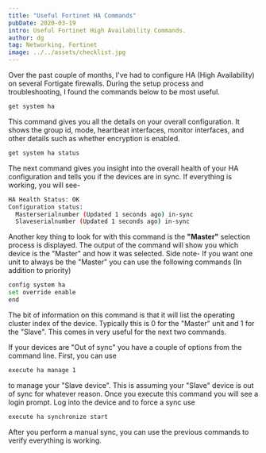 ```yaml
---
title: "Useful Fortinet HA Commands"
pubDate: 2020-03-19
intro: Useful Fortinet High Availability Commands.
author: dg
tag: Networking, Fortinet
image: ../../assets/checklist.jpg
---
```


Over the past couple of months, I've had to configure HA (High Availability) on several Fortigate firewalls. During the setup process and troubleshooting, I found the commands below to be most useful.

```bash
get system ha
```

This command gives you all the details on your overall configuration. It shows the group id, mode, heartbeat interfaces, monitor interfaces, and other details such as whether encryption is enabled.

```bash
get system ha status
```

The next command gives you insight into the overall health of your HA configuration and tells you if the devices are in sync. If everything is working, you will see-

```bash
HA Health Status: OK  
Configuration status:  
  Masterserialnumber (Updated 1 seconds ago) in-sync  
  Slaveserialnumber (Updated 1 seconds ago) in-sync
```

Another key thing to look for with this command is the **"Master"** selection process is displayed. The output of the command will show you which device is the "Master" and how it was selected. Side note- If you want one unit to always be the "Master" you can use the following commands (In addition to priority)

```bash
config system ha 
set override enable 
end
```

The bit of information on this command is that it will list the operating cluster index of the device. Typically this is 0 for the "Master" unit and 1 for the "Slave". This comes in very useful for the next two commands.

If your devices are "Out of sync" you have a couple of options from the command line. First, you can use

```bash
execute ha manage 1
```

to manage your "Slave device". This is assuming your "Slave" device is out of sync for whatever reason. Once you execute this command you will see a login prompt. Log into the device and to force a sync use

```bash
execute ha synchronize start
```

After you perform a manual sync, you can use the previous commands to verify everything is working.